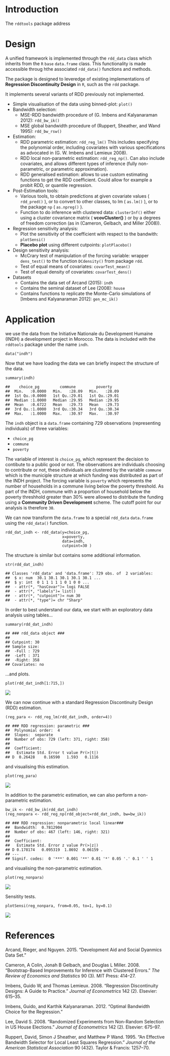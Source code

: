 Introduction
============

The `rddtools` package address

Design
======

A unified framework is implemented through the `rdd_data` class which
inherits from the `R` `base` `data.frame` class. This functionality is
made accessible throug hthe associated `rdd_data()` functions and
methods.

The package is designed to leveredge of existing implementations of
**Regression Discontinuity Design** in `R`, such as the `rdd` package.

It implements several variants of RDD previously not implemented.

-   Simple visualisation of the data using binned-plot: `plot()`
-   Bandwidth selection:
    -   MSE-RDD bandwidth procedure of (G. Imbens and Kalyanaraman
        2012): `rdd_bw_ik()`
    -   MSE global bandwidth procedure of (Ruppert, Sheather, and Wand
        1995): `rdd_bw_rsw()`
-   Estimation:
    -   RDD parametric estimation: `rdd_reg_lm()` This includes
        specifying the polynomial order, including covariates with
        various specifications as advocated in (G. W. Imbens and Lemieux
        2008).
    -   RDD local non-parametric estimation: `rdd_reg_np()`. Can also
        include covariates, and allows different types of inference
        (fully non-parametric, or parametric approximation).
    -   RDD generalised estimation: allows to use custom estimating
        functions to get the RDD coefficient. Could allow for example a
        probit RDD, or quantile regression.
-   Post-Estimation tools:
    -   Various tools, to obtain predictions at given covariate values (
        `rdd_pred()` ), or to convert to other classes, to lm (
        `as.lm()` ), or to the package `np` ( `as.npreg()` ).
    -   Function to do inference with clustered data: `clusterInf()`
        either using a cluster covariance matrix ( **vcovCluster()** )
        or by a degrees of freedom correction (as in (Cameron, Gelbach,
        and Miller 2008)).
-   Regression sensitivity analysis:
    -   Plot the sensitivity of the coefficient with respect to the
        bandwith: `plotSensi()`
    -   **Placebo plot** using different cutpoints: `plotPlacebo()`
-   Design sensitivity analysis:
    -   McCrary test of manipulation of the forcing variable: wrapper
        `dens_test()` to the function `DCdensity()` from package `rdd`.
    -   Test of equal means of covariates: `covarTest_mean()`
    -   Test of equal density of covariates: `covarTest_dens()`
-   Datasets
    -   Contains the data set of Arcand (2015): `indh`
    -   Contains the seminal dataset of Lee (2008): `house`
    -   Contains functions to replicate the Monte-Carlo simulations of
        [Imbens and Kalyanaraman 2012]: `gen_mc_ik()`

Application
===========

we use the data from the Initiative Nationale du Development Humaine
(INDH) a development project in Morocco. The data is included with the
`rddtools` package under the name `indh`.

    data("indh")

Now that we have loading the data we can briefly inspect the structure
of the data.

    summary(indh)

    ##    choice_pg         commune         poverty     
    ##  Min.   :0.0000   Min.   :28.09   Min.   :28.09  
    ##  1st Qu.:0.0000   1st Qu.:29.01   1st Qu.:29.01  
    ##  Median :1.0000   Median :29.95   Median :29.95  
    ##  Mean   :0.6722   Mean   :29.73   Mean   :29.73  
    ##  3rd Qu.:1.0000   3rd Qu.:30.34   3rd Qu.:30.34  
    ##  Max.   :1.0000   Max.   :30.97   Max.   :30.97

The `indh` object is a `data.frame` containing 729 observations
(representing individuals) of three variables:

-   `choice_pg`
-   `commune`
-   `poverty`

The variable of interest is `choice_pg`, which represent the decision to
contibute to a public good or not. The observations are individuals
choosing to contribute or not, these individuals are clustered by the
variable `commune` which is the municiple structure at which funding was
distributed as part of the INDH project. The forcing variable is
`poverty` which represents the number of households in a commune living
below the poverty threshold. As part of the INDH, commune with a
proportion of household below the poverty threshhold greater than 30%
were allowed to distribute the funding using a **Community Driven
Development** scheme. The cutoff point for our analysis is therefore
`30`.

We can now transform the `data.frame` to a special `rdd_data`
`data.frame` using the `rdd_data()` function.

    rdd_dat_indh <- rdd_data(y=choice_pg,
                             x=poverty,
                             data=indh,
                             cutpoint=30 )

The structure is similar but contains some additional information.

    str(rdd_dat_indh)

    ## Classes 'rdd_data' and 'data.frame': 729 obs. of  2 variables:
    ##  $ x: num  30.1 30.1 30.1 30.1 30.1 ...
    ##  $ y: int  0 1 1 1 1 1 0 1 0 0 ...
    ##  - attr(*, "hasCovar")= logi FALSE
    ##  - attr(*, "labels")= list()
    ##  - attr(*, "cutpoint")= num 30
    ##  - attr(*, "type")= chr "Sharp"

In order to best understand our data, we start with an exploratory data
analysis using tables...

    summary(rdd_dat_indh)

    ## ### rdd_data object ###
    ## 
    ## Cutpoint: 30 
    ## Sample size: 
    ##  -Full : 729 
    ##  -Left : 371 
    ##  -Right: 358
    ## Covariates: no

...and plots.

    plot(rdd_dat_indh[1:715,])

![](README_files/figure-markdown_strict/unnamed-chunk-7-1.png)

We can now continue with a standard Regression Discontinuity Design
(RDD) estimation.

    (reg_para <- rdd_reg_lm(rdd_dat_indh, order=4))

    ## ### RDD regression: parametric ###
    ##  Polynomial order:  4 
    ##  Slopes:  separate 
    ##  Number of obs: 729 (left: 371, right: 358)
    ## 
    ##  Coefficient:
    ##   Estimate Std. Error t value Pr(>|t|)
    ## D  0.26428    0.16590   1.593   0.1116

and visualising this estimation.

    plot(reg_para)

![](README_files/figure-markdown_strict/unnamed-chunk-9-1.png)

In addition to the parametric estimation, we can also perform a
non-parametric estimation.

    bw_ik <- rdd_bw_ik(rdd_dat_indh)
    (reg_nonpara <- rdd_reg_np(rdd_object=rdd_dat_indh, bw=bw_ik))

    ## ### RDD regression: nonparametric local linear###
    ##  Bandwidth:  0.7812904 
    ##  Number of obs: 467 (left: 146, right: 321)
    ## 
    ##  Coefficient:
    ##   Estimate Std. Error z value Pr(>|z|)  
    ## D 0.178174   0.095319  1.8692  0.06159 .
    ## ---
    ## Signif. codes:  0 '***' 0.001 '**' 0.01 '*' 0.05 '.' 0.1 ' ' 1

and visualising the non-parametric estimation.

    plot(reg_nonpara)

![](README_files/figure-markdown_strict/unnamed-chunk-11-1.png)

Sensitity tests.

    plotSensi(reg_nonpara, from=0.05, to=1, by=0.1)

![](README_files/figure-markdown_strict/unnamed-chunk-12-1.png)

References
==========

Arcand, Rieger, and Nguyen. 2015. “Development Aid and Social Dyanmics
Data Set.”

Cameron, A Colin, Jonah B Gelbach, and Douglas L Miller. 2008.
“Bootstrap-Based Improvements for Inference with Clustered Errors.” *The
Review of Economics and Statistics* 90 (3). MIT Press: 414–27.

Imbens, Guido W, and Thomas Lemieux. 2008. “Regression Discontinuity
Designs: A Guide to Practice.” *Journal of Econometrics* 142 (2).
Elsevier: 615–35.

Imbens, Guido, and Karthik Kalyanaraman. 2012. “Optimal Bandwidth Choice
for the Regression.”

Lee, David S. 2008. “Randomized Experiments from Non-Random Selection in
US House Elections.” *Journal of Econometrics* 142 (2). Elsevier:
675–97.

Ruppert, David, Simon J Sheather, and Matthew P Wand. 1995. “An
Effective Bandwidth Selector for Local Least Squares Regression.”
*Journal of the American Statistical Association* 90 (432). Taylor &
Francis: 1257–70.
